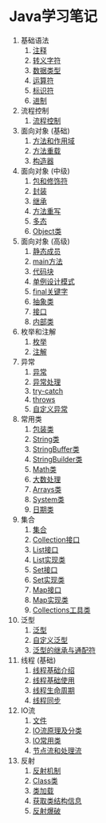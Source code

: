 # Java学习笔记

1.   基础语法
     1.   [注释](01-基础语法/01-注释.md)
     2.   [转义字符](01-基础语法/02-转义字符.md)
     3.   [数据类型](01-基础语法/03-数据类型.md)
     4.   [运算符](01-基础语法/04-运算符.md)
     5.   [标识符](01-基础语法/05-标识符.md)
     6.   [进制](01-基础语法/06-进制.md)
2.   流程控制
     1.   [流程控制](02-流程控制/流程控制.md)
3.   面向对象 (基础)
     1.   [方法和作用域](03-面向对象(基础)/01-方法和作用域.md)
     2.   [方法重载](03-面向对象(基础)/02-方法重载.md)
     3.   [构造器](03-面向对象(基础)/03-构造器.md)
4.   面向对象 (中级)
     1.   [包和修饰符](04-面向对象(中级)/01-包和修饰符.md)
     2.   [封装](04-面向对象(中级)/02-封装.md)
     3.   [继承](04-面向对象(中级)/03-继承.md)
     4.   [方法重写](04-面向对象(中级)/04-方法重写.md)
     5.   [多态](04-面向对象(中级)/05-多态.md)
     6.   [Object类](04-面向对象(中级)/06-Object类.md)
5.   面向对象 (高级)
     1.   [静态成员](05-面向对象(高级)/01-静态成员.md)
     2.   [main方法](05-面向对象(高级)/02-main方法.md)
     3.   [代码块](05-面向对象(高级)/03-代码块.md)
     4.   [单例设计模式](05-面向对象(高级)/04-单例设计模式.md)
     5.   [final关键字](05-面向对象(高级)/05-final关键字.md)
     6.   [抽象类](05-面向对象(高级)/06-抽象类.md)
     7.   [接口](05-面向对象(高级)/07-接口.md)
     8.   [内部类](05-面向对象(高级)/08-内部类.md)
6.   枚举和注解
     1.   [枚举](06-枚举和注解/01-枚举.md)
     2.   [注解](06-枚举和注解/02-注解.md)
7.   异常
     1.   [异常](07-异常/01-异常.md)
     2.   [异常处理](07-异常/02-异常处理.md)
     3.   [try-catch](07-异常/03-try-catch.md)
     4.   [throws](07-异常/04-throws.md)
     5.   [自定义异常](07-异常/05-自定义异常.md)
8.   常用类
     1.   [包装类](08-常用类/01-包装类.md)
     2.   [String类](08-常用类/02-String类.md)
     3.   [StringBuffer类](08-常用类/03-StringBuffer类.md)
     4.   [StringBuilder类](08-常用类/04-StringBuilder类.md)
     5.   [Math类](08-常用类/05-Math类.md)
     6.   [大数处理](08-常用类/06-大数处理.md)
     7.   [Arrays类](08-常用类/07-Arrays类.md)
     8.   [System类](08-常用类/08-System类.md)
     9.   [日期类](08-常用类/09-日期类.md)
9.   集合
     1.   [集合](09-集合/01-集合.md)
     2.   [Collection接口](09-集合/02-Collection接口.md)
     3.   [List接口](09-集合/03-List接口.md)
     4.   [List实现类](09-集合/04-List实现类.md)
     5.   [Set接口](09-集合/05-Set接口.md)
     6.   [Set实现类](09-集合/06-Set实现类.md)
     7.   [Map接口](09-集合/07-Map接口.md)
     8.   [Map实现类](09-集合/08-Map实现类.md)
     9.   [Collections工具类](09-集合/09-Collections工具类.md)
10.   泛型
      1.   [泛型](10-泛型/01-泛型.md)
      2.   [自定义泛型](10-泛型/02-自定义泛型.md)
      3.   [泛型的继承与通配符](10-泛型/03-泛型的继承与通配符.md)
11.   线程 (基础)
      1.   [线程基础介绍](11-线程(基础)/01-线程基础介绍.md)
      2.   [线程基础使用](11-线程(基础)/02-线程基础使用.md)
      3.   [线程生命周期](11-线程(基础)/03-线程生命周期.md)
      4.   [线程同步](11-线程(基础)/04-线程同步.md)
12.   IO流
      1.   [文件](12-IO流/01-文件.md)
      2.   [IO流原理及分类](12-IO流/02-IO流原理及分类.md)
      3.   [IO常用类](12-IO流/03-IO常用类.md)
      4.   [节点流和处理流](12-IO流/04-节点流和处理流.md)
13.   反射
      1.   [反射机制](13-反射/01-反射机制.md)
      2.   [Class类](13-反射/02-Class类.md)
      3.   [类加载](13-反射/03-类加载.md)
      4.   [获取类结构信息](13-反射/04-获取类结构信息.md)
      5.   [反射爆破](13-反射/05-反射爆破.md)